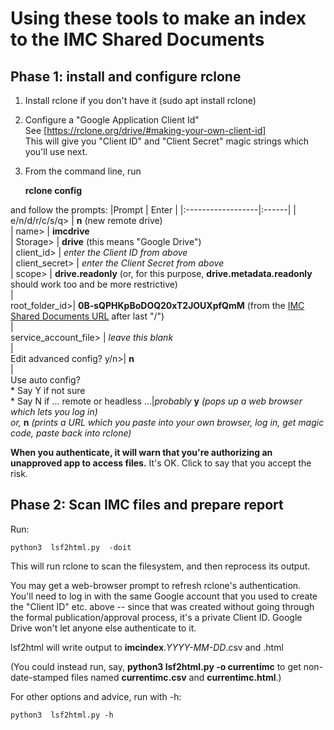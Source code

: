 # Using these tools to make an index to the IMC Shared Documents

## Phase 1: install and configure rclone

 1. Install rclone if you don't have it (sudo apt install rclone)

 1. Configure a "Google Application Client Id" <br>
See [https://rclone.org/drive/#making-your-own-client-id] <br>
This will give you "Client ID" and "Client Secret" magic strings which you'll use next.

 1. From the command line, run

    **rclone config**

and follow the prompts:
|Prompt             | Enter |
|:------------------|:------|
|  e/n/d/r/c/s/q> | **n**   (new remote drive) <br>
|  name>          | **imcdrive** <br>
|  Storage>       | **drive**   (this means "Google Drive") <br>
|  client_id>     | *enter the Client ID from above*<br>
|  client_secret> | *enter the Client Secret from above* <br>
|  scope>         | **drive.readonly**  (or, for this purpose, **drive.metadata.readonly** should work too and be more restrictive) <br>
|  <br>root_folder_id>| **0B-sQPHKpBoDOQ20xT2JOUXpfQmM**     (from the [IMC Shared Documents URL](https://drive.google.com/drive/u/0/folders/0B-sQPHKpBoDOQ20xT2JOUXpfQmM) after last "/") <br>
|  <br>service_account_file> | *leave this blank*<br>
|  <br>Edit advanced config? y/n>| **n**<br>
|  <br>Use auto config?<br> * Say Y if not sure<br> * Say N if ... remote or headless ...|*probably* **y** *(pops up a web browser which lets you log in)*<br>*or,* **n** *(prints a URL which you paste into your own browser, log in, get magic code, paste back into rclone)*

**When you authenticate, it will warn that you're authorizing an unapproved app to access files.**
It's OK.   Click to say that you accept the risk.

## Phase 2: Scan IMC files and prepare report

Run:

    python3  lsf2html.py  -doit

This will run rclone to scan the filesystem, and then reprocess its output.

You may get a web-browser prompt to refresh rclone's authentication.   You'll need to log in with the same Google account that you used to create the "Client ID" etc. above -- since that was created without going through the formal publication/approval process, it's a private Client ID.   Google Drive won't let anyone else authenticate to it.

lsf2html will write output to **imcindex**.*YYYY-MM-DD*.csv and .html

(You could instead run, say, **python3 lsf2html.py -o currentimc**
to get non-date-stamped files named **currentimc.csv** and **currentimc.html**.)

For other options and advice, run with -h:

    python3  lsf2html.py -h
